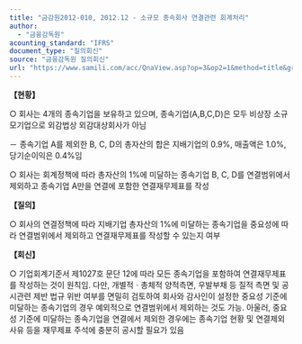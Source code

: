 ```yaml
---
title: "금감원2012-010, 2012.12 - 소규모 종속회사 연결관련 회계처리"
author:
  - "금융감독원"
acounting_standard: "IFRS"
document_type: "질의회신"
source: "금융감독원 질의회신"
url: "https://www.samili.com/acc/QnaView.asp?op=3&op2=1&method=title&group=2122-15;1&orgcode=1&searchword=&page=9&code=%EA%B8%88%EA%B0%90%EC%9B%902012%2D010%3A20121218"
---
```

**【현황】**

○ 회사는 4개의 종속기업을 보유하고 있으며, 종속기업(A,B,C,D)은 모두 비상장 소규모기업으로 외감법상 외감대상회사가 아님

－ 종속기업 A를 제외한 B, C, D의 총자산의 합은 지배기업의 0.9%, 매출액은 1.0%, 당기순이익은 0.4%임

  

○ 회사는 회계정책에 따라 총자산의 1%에 미달하는 종속기업 B, C, D를 연결범위에서 제외하고 종속기업 A만을 연결에 포함한 연결재무제표를 작성

  
**【질의】**

○ 회사의 연결정책에 따라 지배기업 총자산의 1%에 미달하는 종속기업을 중요성에 따라 연결범위에서 제외하고 연결재무제표를 작성할 수 있는지 여부

  
  

**【회신】**

○ 기업회계기준서 제1027호 문단 12에 따라 모든 종속기업을 포함하여 연결재무제표를 작성하는 것이 원칙임. 다만, 개별적ㆍ총체적 양적측면, 우발부채 등 질적 측면 및 공시관련 제반 법규 위반 여부를 면밀히 검토하여 회사와 감사인이 설정한 중요성 기준에 미달하는 종속기업의 경우 예외적으로 연결범위에서 제외하는 것도 가능. 아울러, 중요성 기준에 미달하는 종속기업을 연결에서 제외한 경우에는 종속기업 현황 및 연결제외 사유 등을 재무제표 주석에 충분히 공시할 필요가 있음

